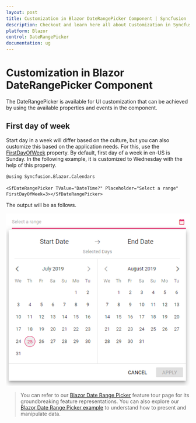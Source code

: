 ```yaml
---
layout: post
title: Customization in Blazor DateRangePicker Component | Syncfusion
description: Checkout and learn here all about Customization in Syncfusion Blazor DateRangePicker component and more.
platform: Blazor
control: DateRangePicker
documentation: ug
---
```


# Customization in Blazor DateRangePicker Component

The DateRangePicker is available for UI customization that can be achieved by using the available properties and events in the component.

## First day of week

Start day in a week will differ based on the culture, but you can also customize this based on the application needs. For this, use the [FirstDayOfWeek](https://help.syncfusion.com/cr/blazor/Syncfusion.Blazor.Calendars.DateRangePickerModel-1.html#Syncfusion_Blazor_Calendars_DateRangePickerModel_1_FirstDayOfWeek) property. By default, first day of a week in en-US is Sunday. In the following example, it is customized to Wednesday with the help of this property.

```cshtml
@using Syncfusion.Blazor.Calendars

<SfDateRangePicker TValue="DateTime?" Placeholder="Select a range" FirstDayOfWeek=3></SfDateRangePicker>
```

The output will be as follows.

![Customization in Blazor DateRangePicker](./images/blazor-daterangepicker-customization.png)

> You can refer to our [Blazor Date Range Picker](https://www.syncfusion.com/blazor-components/blazor-daterangepicker) feature tour page for its groundbreaking feature representations. You can also explore our [Blazor Date Range Picker example](https://blazor.syncfusion.com/demos/daterangepicker/default-functionalities?theme=bootstrap4) to understand how to present and manipulate data.